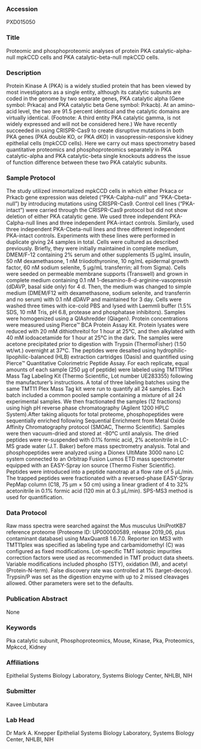 ### Accession
PXD015050

### Title
Proteomic and phosphoproteomic analyses of protein PKA catalytic-alpha-null mpkCCD cells and PKA catalytic-beta-null mpkCCD cells.

### Description
Protein Kinase A (PKA) is a widely studied protein that has been viewed by most investigators as a single entity, although its catalytic subunits are coded in the genome by two separate genes, PKA catalytic alpha (Gene symbol: Prkaca) and PKA catalytic beta Gene symbol: Prkacb).  At an amino-acid level, the two are 91.5 percent identical and the catalytic domains are virtually identical. (Footnote: A third entity PKA catalytic gamma, is not widely expressed and will not be considered here.) We have recently succeeded in using CRISPR-Cas9 to create disruptive mutations in both PKA genes (PKA double KO, or PKA dKO) in vasopressin-responsive kidney epithelial cells (mpkCCD cells). Here we carry out mass spectrometry based quantitative proteomics and phosphoproteomics separately in PKA catalytic-alpha and PKA catalytic-beta single knockouts address the issue of function difference between these two PKA catalytic subunits.

### Sample Protocol
The study utilized immortalized mpkCCD cells in which either Prkaca or Prkacb gene expression was deleted (“PKA-Calpha-null” and “PKA-Cbeta-null”) by introducing mutations using CRISPR-Cas9. Control cell lines (“PKA-intact”) were carried through the CRISPR-Cas9 protocol but did not show deletion of either PKA catalytic gene. We used three independent PKA-Calpha-null lines and three independent PKA-intact controls. Similarly, used three independent PKA-Cbeta-null lines and three different independent PKA-intact controls. Experiments with these lines were performed in duplicate giving 24 samples in total. Cells were cultured as described previously. Briefly, they were initially maintained in complete medium, DMEM/F-12 containing 2% serum and other supplements (5 μg/mL insulin, 50 nM dexamethasone, 1 nM triiodothyronine, 10 ng/mL epidermal growth factor, 60 nM sodium selenite, 5 μg/mL transferrin; all from Sigma). Cells were seeded on permeable membrane supports (Transwell) and grown in complete medium containing 0.1 nM 1-desamino-8-d-arginine-vasopressin (dDAVP, basal side only) for 4 d. Then, the medium was changed to simple medium (DMEM/F12 with dexamethasone, sodium selenite, and transferrin and no serum) with 0.1 nM dDAVP and maintained for 3 day.  Cells were washed three times with ice-cold PBS and lysed with Laemmli buffer (1.5% SDS, 10 mM Tris, pH 6.8, protease and phosphatase inhibitors). Samples were homogenized using a QIAshredder (Qiagen). Protein concentrations were measured using Pierce™ BCA Protein Assay Kit. Protein lysates were reduced with 20 mM dithiothreitol for 1 hour at 25°C, and then alkylated with 40 mM iodoacetamide for 1 hour at 25°C in the dark. The samples were acetone precipitated prior to digestion with Trypsin (ThermoFisher) (1:50 wt/wt.) overnight at 37°C. The peptides were desalted using hydrophilic-lipophilic-balanced (HLB) extraction cartridges (Oasis) and quantified using Pierce™ Quantitative Colorimetric Peptide Assay. For each replicate, equal amounts of each sample (250 μg of peptide) were labeled using TMT11Plex Mass Tag Labeling Kit (Thermo Scientific, Lot number UE283355) following the manufacturer’s instructions. A total of three labeling batches using the same TMT11 Plex Mass Tag kit were run to quantify all 24 samples. Each batch included a common pooled sample containing a mixture of all 24 experimental samples. We then fractionated the samples (12 fractions) using high pH reverse phase chromatography (Agilent 1200 HPLC System).After taking aliquots for total proteome, phosphopeptides were sequentially enriched following Sequential Enrichment from Metal Oxide Affinity Chromatography protocol (SMOAC, Thermo Scientific). Samples were then vacuum-dried and stored at -80°C until analysis.  The dried peptides were re-suspended with 0.1% formic acid, 2% acetonitrile in LC-MS grade water (J.T. Baker) before mass spectrometry analysis. Total and phosphopeptides were analyzed using a Dionex UltiMate 3000 nano LC system connected to an Orbitrap Fusion Lumos ETD mass spectrometer equipped with an EASY-Spray ion source (Thermo Fisher Scientific). Peptides were introduced into a peptide nanotrap at a flow rate of 5 μL/min. The trapped peptides were fractionated with a reversed-phase EASY-Spray PepMap column (C18, 75 μm × 50 cm) using a linear gradient of 4 to 32% acetonitrile in 0.1% formic acid (120 min at 0.3 μL/min). SPS-MS3 method is used for quantification.

### Data Protocol
Raw mass spectra were searched against the Mus musculus UniProtKB7 reference proteome (Proteome ID: UP000000589, release 2019_06, plus contaminant database) using MaxQuant8 1.6.7.0. Reporter ion MS3 with TMT11plex was specified as labeling type and carbamidomethyl (C) was configured as fixed modifications. Lot-specific TMT isotopic impurities correction factors were used as recommended in TMT product data sheets. Variable modifications included phospho (STY), oxidation (M), and acetyl (Protein-N-term). False discovery rate was controlled at 1% (target-decoy). Trypsin/P was set as the digestion enzyme with up to 2 missed cleavages allowed. Other parameters were set to the defaults.

### Publication Abstract
None

### Keywords
Pka catalytic subunit, Phosphoproteomics, Mouse, Kinase, Pka, Proteomics, Mpkccd, Kidney

### Affiliations
Epithelial Systems Biology Laboratory, Systems Biology Center, NHLBI, NIH

### Submitter
Kavee Limbutara

### Lab Head
Dr Mark A. Knepper
Epithelial Systems Biology Laboratory, Systems Biology Center, NHLBI, NIH


